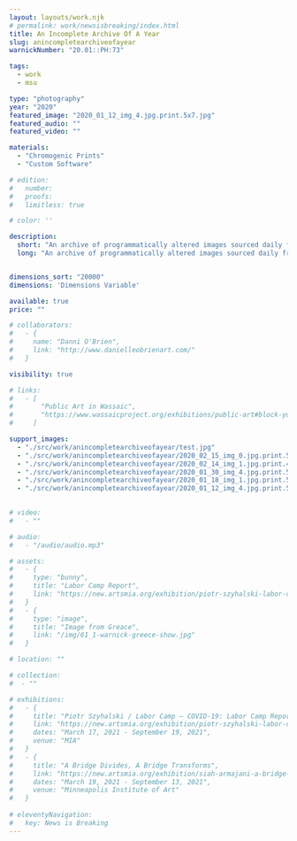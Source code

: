 ```yaml
---
layout: layouts/work.njk
# permalink: work/newsisbreaking/index.html
title: An Incomplete Archive Of A Year
slug: anincompletearchiveofayear
warnickNumber: "20.01::PH:73"

tags:
  - work
  - msu

type: "photography"
year: "2020"
featured_image: "2020_01_12_img_4.jpg.print.5x7.jpg"
featured_audio: ""
featured_video: ""

materials: 
  - "Chromogenic Prints"
  - "Custom Software"

# edition: 
#   number: 
#   proofs: 
#   limitless: true

# color: ''

description:
  short: "An archive of programmatically altered images sourced daily from the images on the front page of the New York Times throughout the whole of 2020."
  long: "An archive of programmatically altered images sourced daily from the images on the front page of the New York Times throughout the whole of 2020."


dimensions_sort: "20000"
dimensions: 'Dimensions Variable'

available: true
price: ""

# collaborators:
#   - {
#     name: "Danni O'Brien",
#     link: "http://www.danielleobrienart.com/"
#   }

visibility: true

# links:
#   - [
#       "Public Art in Wassaic",
#       "https://www.wassaicproject.org/exhibitions/public-art#block-yui_3_17_2_1_1635259463800_75918",
#     ]

support_images: 
  - "./src/work/anincompletearchiveofayear/test.jpg"
  - "./src/work/anincompletearchiveofayear/2020_02_15_img_0.jpg.print.5x10.jpg"
  - "./src/work/anincompletearchiveofayear/2020_02_14_img_1.jpg.print.4x6.jpg"
  - "./src/work/anincompletearchiveofayear/2020_01_30_img_4.jpg.print.5x10.jpg"
  - "./src/work/anincompletearchiveofayear/2020_01_18_img_1.jpg.print.5x7.jpg"
  - "./src/work/anincompletearchiveofayear/2020_01_12_img_4.jpg.print.5x7.jpg"
 

# video:
#   - ""

# audio:
#   - "/audio/audio.mp3"

# assets: 
#   - {
#     type: "bunny",
#     title: "Labor Camp Report",
#     link: "https://new.artsmia.org/exhibition/piotr-szyhalski-labor-camp-covid-19-labor-camp-report"
#   }
#   - {
#     type: "image",
#     title: "Image from Greace",
#     link: "/img/61_1-warnick-greece-show.jpg"
#   }

# location: ""

# collection:
#  - ""

# exhibitions:
#   - {
#     title: "Piotr Szyhalski / Labor Camp – COVID-19: Labor Camp Report",
#     link: "https://new.artsmia.org/exhibition/piotr-szyhalski-labor-camp-covid-19-labor-camp-report",
#     dates: "March 17, 2021 - September 19, 2021",
#     venue: "MIA"
#   }
#   - {
#     title: "A Bridge Divides, A Bridge Transforms",
#     link: "https://new.artsmia.org/exhibition/siah-armajani-a-bridge-divides-a-bridge-transforms",
#     dates: "March 19, 2021 - September 13, 2021",
#     venue: "Minneapolis Institute of Art"
#   }
  
# eleventyNavigation:
#   key: News is Breaking
---
```

